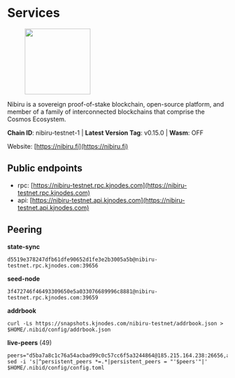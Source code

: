 # Services

<figure><img src="https://raw.githubusercontent.com/kj89/testnet_manuals/main/pingpub/logos/nibiru.png" width="150" alt=""><figcaption></figcaption></figure>

Nibiru is a sovereign proof-of-stake blockchain, open-source platform,  and member of a family of interconnected blockchains that comprise the Cosmos Ecosystem.

**Chain ID**: nibiru-testnet-1 | **Latest Version Tag**: v0.15.0 | **Wasm**: OFF

Website: [https://nibiru.fi](https://nibiru.fi)


## Public endpoints

* rpc: [https://nibiru-testnet.rpc.kjnodes.com](https://nibiru-testnet.rpc.kjnodes.com)
* api: [https://nibiru-testnet.api.kjnodes.com](https://nibiru-testnet.api.kjnodes.com)

## Peering

**state-sync**

```
d5519e378247dfb61dfe90652d1fe3e2b3005a5b@nibiru-testnet.rpc.kjnodes.com:39656
```

**seed-node**

```
3f472746f46493309650e5a033076689996c8881@nibiru-testnet.rpc.kjnodes.com:39659
```

**addrbook**
```
curl -Ls https://snapshots.kjnodes.com/nibiru-testnet/addrbook.json > $HOME/.nibid/config/addrbook.json
```

**live-peers** (49)
```
peers="d5ba7a8c1c76a54acbad99c0c57cc6f5a3244864@185.215.164.238:26656,adddc1fa2a4d09aceb5bc1d4d6e5d7fb541e83c5@141.95.20.167:26656,6794490764f688fde88befee0340eaea022cd8d1@161.97.105.44:26656,86f22c9ff3c1520ee0a77b07262ed7b1593bfec7@185.43.6.236:26656,ec2767be896905f348468daefac69481dcd3989e@185.135.137.252:26656,e8234095e0e6875041201a449ca25eb151f85fe7@37.144.210.195:26656,d9d716ad1d94a662f1e4c646619da14d6cf3aa35@88.210.3.200:26656,aa8b6881824cb57ed3bfef0b5ccbcaf06d658704@161.35.46.2:26656,3d3d9cda765714ce1b1ae8e90fad1713cddd74c0@206.189.16.160:39656,64a7e8acdfb325c4fb2a9912db4e13fe378a0a41@188.34.202.151:26656,388cdd03ec59f07aac5b3c4f37c5979ad0f3c2fa@194.163.177.203:46656,6705a23ee032a75ddadd3c32ea3ab70feee64786@192.145.37.151:46656,1d63d5d044ffcd94db45316d3a24e3fe518709a8@188.166.241.195:39656,1fab40dbac9b93ae894d309ad960ccdf969fa031@116.202.100.52:26656,60872547ddac711fa086189c8143ba12ae6158dd@149.102.142.87:26656,9ecd8e705074ec24fe394c4fdffb807056954fb8@178.128.30.44:39656,2006094da284e0f0214487095519073a395f95e9@188.163.121.161:27656,63daed5985c2176d524aa54f50188398c0ff2b66@185.213.27.177:26651,d95a1697df18d16413255f60b53c879008b4b453@94.130.140.145:39656,0caedae543d21fe055dbabc195225b38a48951cd@173.249.0.229:26656,52aad113aec70cbe4b1e862742ce4cf976945988@14.160.32.134:39656,55ef009005891c9c8e1291de48297df8bd4ec06f@194.126.173.150:26656,5eecfdf089428a5a8e52d05d18aae1ad8503d14c@65.108.141.109:19656,ca251c4c914c0c70a32a2fdc00a6ea519a0a8856@45.141.122.178:26656,f3466d28f8ccd83eb976e929cbcad7b2e4c3dad3@94.130.110.18:26656,cbf8aaac7644050c8d13030ae7fe26b602aea821@195.201.164.125:28656,3cc4ba658dde90f2276455bb64a4efb666e1bc22@38.242.224.226:46656,69c9e985b480fb117380f2fb706ea191595651cb@92.126.234.102:26656,0b215e781fcec93dd9beed0439b2bc58c792480d@167.172.80.202:26656,b7af23a6881f90269ce819e4f7b85bdf628235ab@65.109.49.163:46656,dae1c8e4b46bba38d7903797fa63d266ae8188f8@150.158.90.74:26656,e284722e9f67666223ab0178a284c17231b08aac@128.199.86.133:26656,c4c03bd5834082202dc3a968d7958e0cc868ee76@161.97.138.99:26656,493fff16bb92d8684edc47d630b2174e4307dfd4@185.213.138.217:26656,be87901faf71a8d3f8f98de62e3a5ccf179b4b71@195.46.164.179:26656,364e3736d1375df029f0d71597475136ee62b253@119.8.28.84:26656,0b9710a7ae4080a803dcfbe40832ae211c8f8905@159.69.109.104:26656,6f93eef715af4840eefc7e968dd8c2d5c06f328f@89.163.219.198:26656,0611817f25bd7e9cb3145278e419aa88de8f4751@167.235.145.69:26656,67d7553728f23865a8f15b1a9efc3af5c5e2021c@70.35.202.162:39656,6c41ae11482770af045557896fc60227c77439b5@81.95.226.90:26656,d4301bcb1f727da5a254fc5c712c67c2888c6490@109.123.242.87:26656,b9c29310a47e791087c842426d0aa0ffee972c1f@209.126.13.129:26656,57eb70816cf88df6362443c53776c46031f5a1e4@80.76.235.194:26656,34c50ae477d645d385b3198a21fa68d91dccc7df@34.163.150.25:26656,fe6222472da3cfdb1d726f08ec148c43efbfefb2@173.249.59.70:33656,7d564851905ef549b651c0df94acdf99521a162b@49.12.218.145:16656,238cb61559295fdafe10366a8e70b5369e4fb3c7@173.212.213.112:26656,b26a6e65f787f81ae2b8c54dafec163f59bd4e3f@61.170.180.112:26656"
sed -i 's|^persistent_peers *=.*|persistent_peers = "'$peers'"|' $HOME/.nibid/config/config.toml
```
